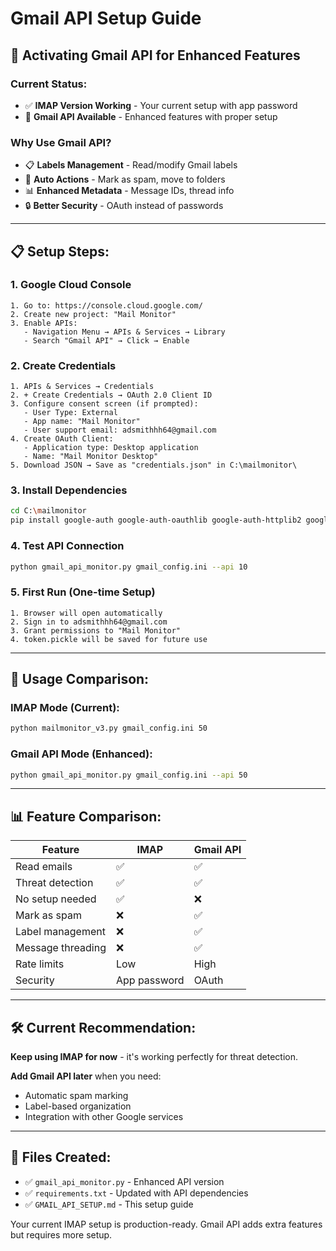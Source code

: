 # Gmail API Setup Guide

## 🔑 **Activating Gmail API for Enhanced Features**

### **Current Status:**
- ✅ **IMAP Version Working** - Your current setup with app password
- 🔄 **Gmail API Available** - Enhanced features with proper setup

### **Why Use Gmail API?**
- 📋 **Labels Management** - Read/modify Gmail labels
- 🚨 **Auto Actions** - Mark as spam, move to folders
- 📊 **Enhanced Metadata** - Message IDs, thread info
- 🔒 **Better Security** - OAuth instead of passwords

---

## 📋 **Setup Steps:**

### **1. Google Cloud Console**
```
1. Go to: https://console.cloud.google.com/
2. Create new project: "Mail Monitor"
3. Enable APIs:
   - Navigation Menu → APIs & Services → Library
   - Search "Gmail API" → Click → Enable
```

### **2. Create Credentials**
```
1. APIs & Services → Credentials
2. + Create Credentials → OAuth 2.0 Client ID
3. Configure consent screen (if prompted):
   - User Type: External
   - App name: "Mail Monitor"
   - User support email: adsmithhh64@gmail.com
4. Create OAuth Client:
   - Application type: Desktop application
   - Name: "Mail Monitor Desktop"
5. Download JSON → Save as "credentials.json" in C:\mailmonitor\
```

### **3. Install Dependencies**
```bash
cd C:\mailmonitor
pip install google-auth google-auth-oauthlib google-auth-httplib2 google-api-python-client
```

### **4. Test API Connection**
```bash
python gmail_api_monitor.py gmail_config.ini --api 10
```

### **5. First Run (One-time Setup)**
```
1. Browser will open automatically
2. Sign in to adsmithhh64@gmail.com
3. Grant permissions to "Mail Monitor"
4. token.pickle will be saved for future use
```

---

## 🔄 **Usage Comparison:**

### **IMAP Mode (Current):**
```bash
python mailmonitor_v3.py gmail_config.ini 50
```

### **Gmail API Mode (Enhanced):**
```bash
python gmail_api_monitor.py gmail_config.ini --api 50
```

---

## 📊 **Feature Comparison:**

| Feature | IMAP | Gmail API |
|---------|------|-----------|
| Read emails | ✅ | ✅ |
| Threat detection | ✅ | ✅ |
| No setup needed | ✅ | ❌ |
| Mark as spam | ❌ | ✅ |
| Label management | ❌ | ✅ |
| Message threading | ❌ | ✅ |
| Rate limits | Low | High |
| Security | App password | OAuth |

---

## 🛠️ **Current Recommendation:**

**Keep using IMAP for now** - it's working perfectly for threat detection.

**Add Gmail API later** when you need:
- Automatic spam marking
- Label-based organization
- Integration with other Google services

---

## 📁 **Files Created:**
- ✅ `gmail_api_monitor.py` - Enhanced API version
- ✅ `requirements.txt` - Updated with API dependencies
- ✅ `GMAIL_API_SETUP.md` - This setup guide

Your current IMAP setup is production-ready. Gmail API adds extra features but requires more setup.